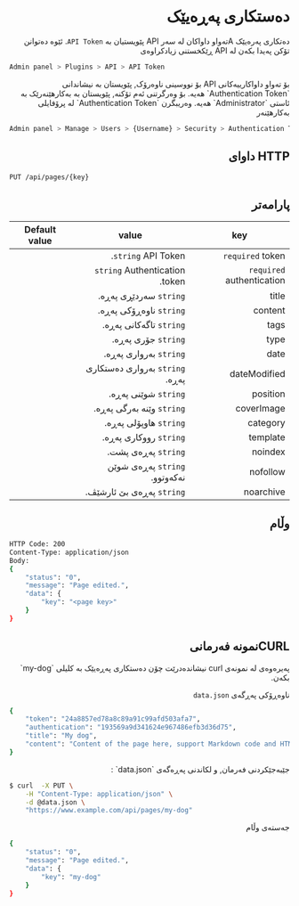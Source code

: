 <div dir="rtl">

# دەستکاری پەڕەیێک
<!-- position: 5 -->

دەتکاری پەرەیێک
Aتەواو داواکان لە سەر API پێویستیان بە `API Token`. ئێوە دەتوانن تۆکن پەیدا بکەن لە API ڕێکخستنی زیادکراوەی
</div>

```bash
Admin panel > Plugins > API > API Token
```

<div dir="rtl">
بۆ تەواو داواکارییەکانی API بۆ نووسینی ناوەرۆک, پێویستان بە نیشاندانی `Authentication Token` هەیە. بۆ وەرگرتنی ئەم تۆکنە, پێویستان بە بەکارهێنەرێک بە ئاستی `Administrator` هەیە. وەریبگرن `Authentication Token` لە پرۆفایلی بەکارهێنەر
</div>

```bash
Admin panel > Manage > Users > {Username} > Security > Authentication Token
```

<div dir="rtl">
<h2 id="request">HTTP داوای</h2>
</div>

```bash
PUT /api/pages/{key}
```

<div dir="rtl">
<h2 id="parameters">پارامەتر</h2>

| key | value | Default value |
|-----|-------|---------------|
| `required` token | `string` API Token. | |
| `required` authentication | `string` Authentication token. | |
| title | `string` سەردێڕی پەڕە. | |
| content | `string` ناوەڕۆکی پەڕە. | |
| tags | `string` تاگەکانی پەڕە. | |
| type | `string` جۆری پەڕە. | |
| date | `string` بەرواری پەڕە. | |
| dateModified | `string` بەرواری دەستکاری پەڕە. | |
| position | `string` شوێنی پەڕە. | |
| coverImage | `string` وێنە بەرگی پەڕە. | |
| category | `string` هاوپۆلی پەڕە. | |
| template | `string` رووکاری پەڕە. | |
| noindex | `string` پەڕەی پشت. | |
| nofollow | `string` پەڕەی شوێن نەکەوتوو. | |
| noarchive | `string` پەڕەی بێ ئارشێڤ. | |

<h2 id="response">وڵام</h2>
</div>

```bash
HTTP Code: 200
Content-Type: application/json
Body:
{
	"status": "0",
	"message": "Page edited.",
	"data": {
		"key": "<page key>"
	}
}
```

<div dir="rtl">
<h2 id="curl-example">CURLنمونە فەرمانی</h2>
پەیرەوەی لە نمونەی curl نیشاندەدرێت چۆن دەستکاری پەڕەیێک بە کلیلی `my-dog` بکەن.

ناوەڕۆکی پەڕگەی `data.json`
</div>

```bash
{
	"token": "24a8857ed78a8c89a91c99afd503afa7",
	"authentication": "193569a9d341624e967486efb3d36d75",
	"title": "My dog",
	"content": "Content of the page here, support Markdown code and HTML code."
}
```

<div dir="rtl">
جێبەجێکردنی فەرمان, و لکاندنی پەڕەگەی `data.json` :
</div>

```bash
$ curl  -X PUT \
	-H "Content-Type: application/json" \
	-d @data.json \
	"https://www.example.com/api/pages/my-dog"
```

<div dir="rtl">
جەستەی وڵام
</div>

```bash
{
	"status": "0",
	"message": "Page edited.",
	"data": {
		"key": "my-dog"
	}
}
```
